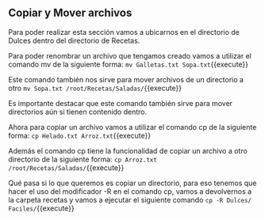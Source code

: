 ## Copiar y Mover archivos

Para poder realizar esta sección vamos a ubicarnos en el directorio de  Dulces  dentro del directorio de  Recetas.

Para poder renombrar un archivo que tengamos creado vamos a utilizar el comando mv  de la siguiente forma: `mv Galletas.txt Sopa.txt`{{execute}}

Este comando también nos sirve para mover archivos de un directorio a otro `mv Sopa.txt /root/Recetas/Saladas/`{{execute}}

Es importante destacar que este comando también sirve para mover directorios aún si tienen contenido dentro. 

Ahora para copiar un archivo vamos a utilizar el comando cp de la siguiente forma: `cp Helado.txt Arroz.txt`{{execute}}

Además el comando cp tiene la funcionalidad de copiar un archivo a otro directorio de la siguiente forma: `cp Arroz.txt  /root/Recetas/Saladas/`{{execute}}

Qué pasa si lo que queremos es copiar  un directorio, para eso tenemos que hacer el uso del modificador -R  en el comando cp, vamos a devolvernos a la carpeta recetas y vamos a  ejecutar el siguiente comando `cp -R Dulces/ Faciles/`{{execute}}
